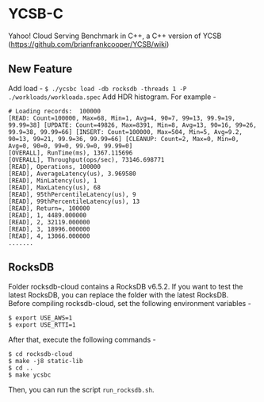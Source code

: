 # YCSB-C

Yahoo! Cloud Serving Benchmark in C++, a C++ version of YCSB (https://github.com/brianfrankcooper/YCSB/wiki)

## New Feature
Add load -
`$ ./ycsbc load -db rocksdb -threads 1 -P ./workloads/workloada.spec`
Add HDR histogram. For example -
```
# Loading records:	100000
[READ: Count=100000, Max=68, Min=1, Avg=4, 90=7, 99=13, 99.9=19, 99.99=38] [UPDATE: Count=49826, Max=8391, Min=8, Avg=13, 90=16, 99=26, 99.9=38, 99.99=66] [INSERT: Count=100000, Max=504, Min=5, Avg=9.2, 90=13, 99=21, 99.9=36, 99.99=66] [CLEANUP: Count=2, Max=0, Min=0, Avg=0, 90=0, 99=0, 99.9=0, 99.99=0] 
[OVERALL], RunTime(ms), 1367.115696
[OVERALL], Throughput(ops/sec), 73146.698771
[READ], Operations, 100000
[READ], AverageLatency(us), 3.969580
[READ], MinLatency(us), 1
[READ], MaxLatency(us), 68
[READ], 95thPercentileLatency(us), 9
[READ], 99thPercentileLatency(us), 13
[READ], Return=, 100000
[READ], 1, 4489.000000
[READ], 2, 32119.000000
[READ], 3, 18996.000000
[READ], 4, 13066.000000
.......
```

## RocksDB
Folder rocksdb-cloud contains a RocksDB v6.5.2. If you want to test the latest RocksDB, you can replace the folder with the latest RocksDB.  
Before compiling rocksdb-cloud, set the following environment variables -
```
$ export USE_AWS=1
$ export USE_RTTI=1
```
After that, execute the following commands -
```
$ cd rocksdb-cloud
$ make -j8 static-lib
$ cd ..
$ make ycsbc
```
Then, you can run the script `run_rocksdb.sh`.